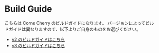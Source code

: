 # Build Guide

こちらは Corne Cherry のビルドガイドになります。
バージョンによってビルドガイドは異なりますので、以下よりご自身のものをお選びください。

- [v2 のビルドガイドはこちら](https://github.com/foostan/crkbd/blob/master/corne-cherry/doc/v2/buildguide_jp.md)
- [v3 のビルドガイドはこちら](https://github.com/foostan/crkbd/blob/master/corne-cherry/doc/v3/buildguide_jp.md)
